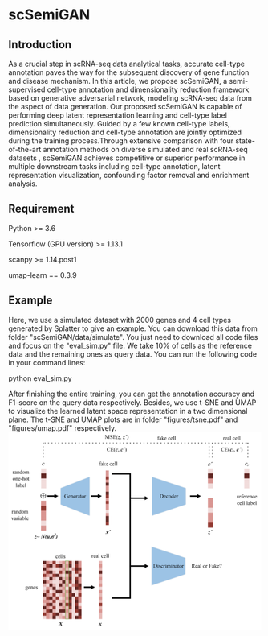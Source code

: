 # scSemiGAN
Introduction
-----
As a crucial step in scRNA-seq data analytical tasks, accurate cell-type annotation paves the way for the subsequent discovery of gene function and disease mechanism. In this article, we propose scSemiGAN, a semi-supervised cell-type annotation and dimensionality reduction framework based on generative adversarial network, modeling scRNA-seq data from the aspect of data generation. Our proposed scSemiGAN is capable of performing deep latent representation learning and cell-type label prediction simultaneously. Guided by a few known cell-type labels, dimensionality reduction and cell-type annotation are jointly optimized during the training process.Through extensive comparison with four state-of-the-art annotation methods on diverse simulated and real scRNA-seq datasets , scSemiGAN achieves competitive or superior performance in multiple downstream tasks including cell-type annotation, latent representation visualization, confounding factor removal and enrichment analysis.

Requirement
-----
Python >= 3.6

Tensorflow (GPU version) >= 1.13.1

scanpy >= 1.14.post1

umap-learn == 0.3.9


Example
-----
Here, we use a simulated dataset with 2000 genes and 4 cell types generated by Splatter to give an example. You can download this data from folder "scSemiGAN/data/simulate". You just need to download all code files and focus on the "eval_sim.py" file. We take 10% of cells as the reference data and the remaining ones as query data. You can run the following code in your command lines:

python eval_sim.py

After finishing the entire training, you can get the annotation accuracy and F1-score on the query data respectively. Besides, we use t-SNE and UMAP to visualize the learned latent space representation in a two dimensional plane. The t-SNE and UMAP plots are in folder "figures/tsne.pdf" and "figures/umap.pdf" respectively. 
![model](https://github.com/rafa-nadal/scSemiGAN/blob/main/result/method_color1.png)

